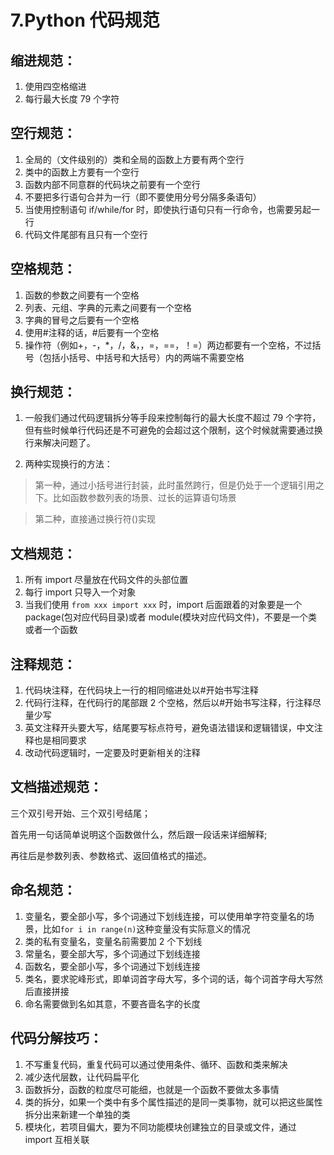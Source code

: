 # 7.Python 代码规范

## 缩进规范：

1. 使用四空格缩进
2. 每行最大长度 79 个字符

## 空行规范：

1. 全局的（文件级别的）类和全局的函数上方要有两个空行
2. 类中的函数上方要有一个空行
3. 函数内部不同意群的代码块之前要有一个空行
4. 不要把多行语句合并为一行（即不要使用分号分隔多条语句）
5. 当使用控制语句 if/while/for 时，即使执行语句只有一行命令，也需要另起一行
6. 代码文件尾部有且只有一个空行

## 空格规范：

1. 函数的参数之间要有一个空格
2. 列表、元组、字典的元素之间要有一个空格
3. 字典的冒号之后要有一个空格
4. 使用#注释的话，#后要有一个空格
5. 操作符（例如+，-，\*，/，&，，=，==，！=）两边都要有一个空格，不过括号（包括小括号、中括号和大括号）内的两端不需要空格

## 换行规范：

1. 一般我们通过代码逻辑拆分等手段来控制每行的最大长度不超过 79 个字符，但有些时候单行代码还是不可避免的会超过这个限制，这个时候就需要通过换行来解决问题了。

2. 两种实现换行的方法：

> 第一种，通过小括号进行封装，此时虽然跨行，但是仍处于一个逻辑引用之下。比如函数参数列表的场景、过长的运算语句场景

> 第二种，直接通过换行符()实现

## 文档规范：

1. 所有 import 尽量放在代码文件的头部位置
2. 每行 import 只导入一个对象
3. 当我们使用 `from xxx import xxx` 时，import 后面跟着的对象要是一个 package(包对应代码目录)或者 module(模块对应代码文件)，不要是一个类或者一个函数

## 注释规范：

1. 代码块注释，在代码块上一行的相同缩进处以#开始书写注释
2. 代码行注释，在代码行的尾部跟 2 个空格，然后以#开始书写注释，行注释尽量少写
3. 英文注释开头要大写，结尾要写标点符号，避免语法错误和逻辑错误，中文注释也是相同要求
4. 改动代码逻辑时，一定要及时更新相关的注释

## 文档描述规范：

三个双引号开始、三个双引号结尾；

首先用一句话简单说明这个函数做什么，然后跟一段话来详细解释;

再往后是参数列表、参数格式、返回值格式的描述。

## 命名规范：

1. 变量名，要全部小写，多个词通过下划线连接，可以使用单字符变量名的场景，比如`for i in range(n)`这种变量没有实际意义的情况
2. 类的私有变量名，变量名前需要加 2 个下划线
3. 常量名，要全部大写，多个词通过下划线连接
4. 函数名，要全部小写，多个词通过下划线连接
5. 类名，要求驼峰形式，即单词首字母大写，多个词的话，每个词首字母大写然后直接拼接
6. 命名需要做到名如其意，不要吝啬名字的长度

## 代码分解技巧：

1. 不写重复代码，重复代码可以通过使用条件、循环、函数和类来解决
2. 减少迭代层数，让代码扁平化
3. 函数拆分，函数的粒度尽可能细，也就是一个函数不要做太多事情
4. 类的拆分，如果一个类中有多个属性描述的是同一类事物，就可以把这些属性拆分出来新建一个单独的类
5. 模块化，若项目偏大，要为不同功能模块创建独立的目录或文件，通过 import 互相关联
